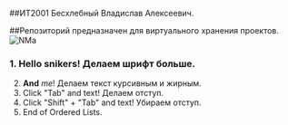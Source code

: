 ##ИТ2001 Бесхлебный Владислав Алексеевич.

##Репозиторий предназначен для виртуального хранения проектов.
![NMa](https://user-images.githubusercontent.com/125956002/220421595-826ec5d8-5f45-467a-8ba2-8e074458a979.jpg)
  
### 1. Hello snikers! Делаем шрифт больше.
2. **And** *me*! Делаем текст курсивным  и жирным.  
  3. Click "Tab" and text! Делаем отступ.
4. Click "Shift" + "Tab" and text! Убираем отступ.
5. End of Ordered Lists.
